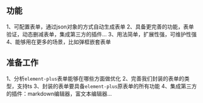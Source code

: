 ## 功能
1、可配置表单，通过json对象的方式自动生成表单
2、具备更完善的功能，表单验证，动态删减表单，集成第三方的插件...
3、用法简单，扩展性强，可维护性强
4、能够用在更多的场景，比如弹框嵌套表单

## 准备工作 
1、分析`element-plus`表单能够在哪些方面做优化
2、完善我们封装的表单的类型，支持ts
3、封装的表单要具备`element-plus`原表单的所有功能
4、集成第三方的插件：markdown编辑器，富文本编辑器...